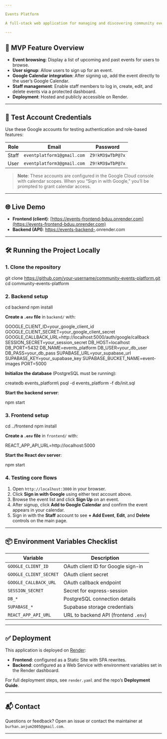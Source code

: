 ```yaml
---

Events Platform

A full-stack web application for managing and discovering community events. Built with React (frontend), Node.js/Express (backend), PostgreSQL (database), Supabase (image storage), and deployed to Render.

---
```


## 🎯 MVP Feature Overview

* **Event browsing**: Display a list of upcoming and past events for users to browse.
* **User signup**: Allow users to sign up for an event.
* **Google Calendar integration**: After signing up, add the event directly to the user’s Google Calendar.
* **Staff management**: Enable staff members to log in, create, edit, and delete events via a protected dashboard.
* **Deployment**: Hosted and publicly accessible on Render.

---

## 📧 Test Account Credentials

Use these Google accounts for testing authentication and role-based features:

| Role  | Email                      | Password         |
| ----- | -------------------------- | ---------------- |
| Staff | `eventplatform1@gmail.com` | `Z9!kM3$wTbP@7x` |
| User  | `eventplatform3@gmail.com` | `Z9!kM3$wTbP@7x` |

> **Note**: These accounts are configured in the Google Cloud console with calendar scopes. When you “Sign in with Google,” you’ll be prompted to grant calendar access.

---

## 🌐 Live Demo

* **Frontend (client)**: [https://events-frontend-bduu.onrender.com](https://events-frontend-bduu.onrender.com)
* **Backend (API)**: [https://events-backend-](https://events-backend-)<your-backend-service>.onrender.com

---

## 🛠 Running the Project Locally

### 1. Clone the repository

git clone https://github.com/your-username/community-events-platform.git
cd community-events-platform

### 2. Backend setup

cd backend
npm install

**Create a `.env` file** in `backend/` with:

GOOGLE_CLIENT_ID=your_google_client_id
GOOGLE_CLIENT_SECRET=your_google_client_secret
GOOGLE_CALLBACK_URL=http://localhost:5000/auth/google/callback
SESSION_SECRET=your_session_secret
DB_HOST=localhost
DB_PORT=5432
DB_NAME=events_platform
DB_USER=your_db_user
DB_PASS=your_db_pass
SUPABASE_URL=your_supabase_url
SUPABASE_KEY=your_supabase_key
SUPABASE_BUCKET_NAME=event-images
PORT=5000

**Initialize the database** (PostgreSQL must be running):

createdb events_platform\ psql -d events_platform -f db/init.sql

**Start the backend server**:

npm start

### 3. Frontend setup

cd ../frontend
npm install

**Create a `.env` file** in `frontend/` with:

REACT_APP_API_URL=http://localhost:5000

**Start the React dev server**:

npm start

### 4. Testing core flows

1. Open `http://localhost:3000` in your browser.
2. Click **Sign in with Google** using either test account above.
3. Browse the event list and click **Sign Up** on an event.
4. After signup, click **Add to Google Calendar** and confirm the event appears in your calendar.
5. Sign in with the **Staff** account to see **+ Add Event**, **Edit**, and **Delete** controls on the main page.

---

## 📦 Environment Variables Checklist

| Variable               | Description                          |
| ---------------------- | ------------------------------------ |
| `GOOGLE_CLIENT_ID`     | OAuth client ID for Google sign-in   |
| `GOOGLE_CLIENT_SECRET` | OAuth client secret                  |
| `GOOGLE_CALLBACK_URL`  | OAuth callback endpoint              |
| `SESSION_SECRET`       | Secret for express-session           |
| `DB_*`                 | PostgreSQL connection details        |
| `SUPABASE_*`           | Supabase storage credentials         |
| `REACT_APP_API_URL`    | URL to backend API (frontend `.env`) |

---

## ✅ Deployment

This application is deployed on [Render](https://render.com):

* **Frontend**: configured as a Static Site with SPA rewrites.
* **Backend**: configured as a Web Service with environment variables set in the Render dashboard.

For full deployment steps, see `render.yaml` and the repo’s **Deployment Guide**.

---

## 📬 Contact

Questions or feedback? Open an issue or contact the maintainer at `burhan.anjum2005@gmail.com`.

---
